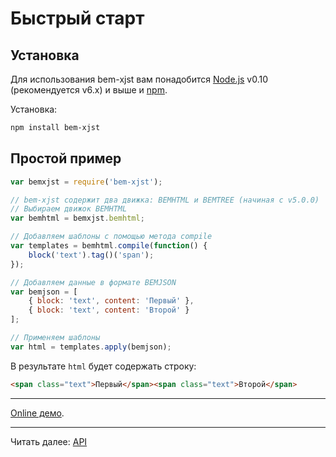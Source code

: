 # Быстрый старт

## Установка

Для использования bem-xjst вам понадобится [Node.js](https://nodejs.org/) v0.10 (рекомендуется v6.x) и выше и [npm](https://www.npmjs.com/).

Установка:

```bash
npm install bem-xjst
```

## Простой пример

```js
var bemxjst = require('bem-xjst');

// bem-xjst содержит два движка: BEMHTML и BEMTREE (начиная с v5.0.0)
// Выбираем движок BEMHTML
var bemhtml = bemxjst.bemhtml;

// Добавляем шаблоны с помощью метода compile
var templates = bemhtml.compile(function() {
    block('text').tag()('span');
});

// Добавляем данные в формате BEMJSON
var bemjson = [
    { block: 'text', content: 'Первый' },
    { block: 'text', content: 'Второй' }
];

// Применяем шаблоны
var html = templates.apply(bemjson);
```

В результате `html` будет содержать строку:

```html
<span class="text">Первый</span><span class="text">Второй</span>
```

***

[Online демо](https://bem.github.io/bem-xjst/).

***

Читать далее: [API](3-api.md)
